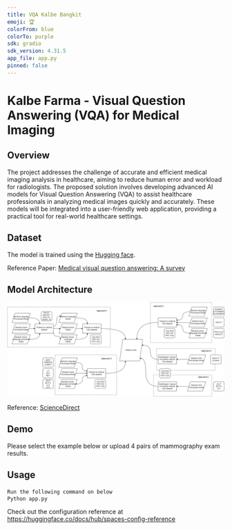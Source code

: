 ```yaml
---
title: VQA Kalbe Bangkit
emoji: 🏆
colorFrom: blue
colorTo: purple
sdk: gradio
sdk_version: 4.31.5
app_file: app.py
pinned: false
---
```



# Kalbe Farma - Visual Question Answering (VQA) for Medical Imaging

## Overview
The project addresses the challenge of accurate and efficient medical imaging analysis in healthcare, aiming to reduce human error and workload for radiologists. The proposed solution involves developing advanced AI models for Visual Question Answering (VQA) to assist healthcare professionals in analyzing medical images quickly and accurately. These models will be integrated into a user-friendly web application, providing a practical tool for real-world healthcare settings.

## Dataset
The model is trained using the [Hugging face](https://huggingface.co/datasets/flaviagiammarino/vqa-rad/viewer).



Reference Paper: [Medical visual question answering: A survey](https://www.sciencedirect.com/science/article/abs/pii/S0933365723001252)

## Model Architecture
<!-- The model uses a Parameterized Hypercomplex Shared Encoder network (PHYSEnet). -->

![Model Architecture](img/Model-Architecture.png)

Reference: [ScienceDirect](https://www.sciencedirect.com/science/article/abs/pii/S0933365723001252)

## Demo
Please select the example below or upload 4 pairs of mammography exam results.

## Usage

```
Run the following command on below
Python app.py
```

Check out the configuration reference at https://huggingface.co/docs/hub/spaces-config-reference